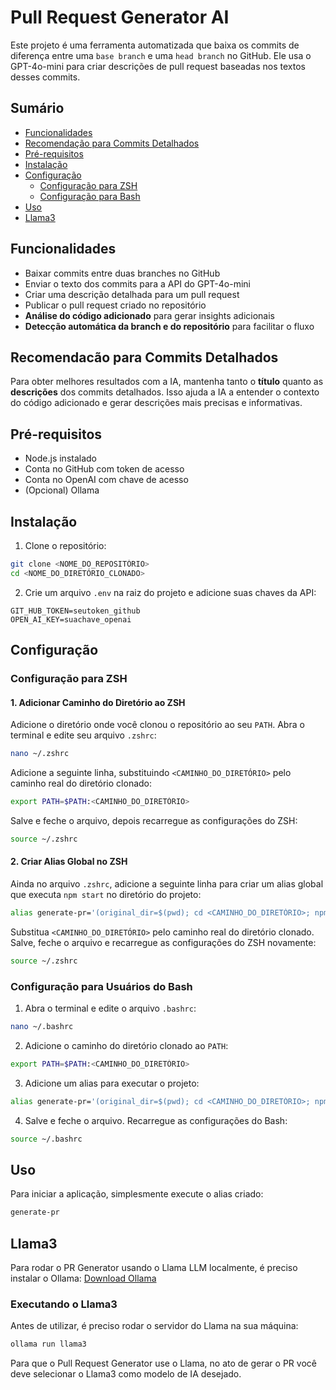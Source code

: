 # Pull Request Generator AI

Este projeto é uma ferramenta automatizada que baixa os commits de diferença entre uma `base branch` e uma `head branch` no GitHub. Ele usa o GPT-4o-mini para criar descrições de pull request baseadas nos textos desses commits.

## Sumário

- [Funcionalidades](#funcionalidades)
- [Recomendação para Commits Detalhados](#recomendação-para-commits-detalhados)
- [Pré-requisitos](#pré-requisitos)
- [Instalação](#instalação)
- [Configuração](#configuração)
  - [Configuração para ZSH](#configuração-para-zsh)
  - [Configuração para Bash](#configuração-para-usuários-do-bash)
- [Uso](#uso)
- [Llama3](#llama3)

## Funcionalidades

- Baixar commits entre duas branches no GitHub
- Enviar o texto dos commits para a API do GPT-4o-mini
- Criar uma descrição detalhada para um pull request
- Publicar o pull request criado no repositório
- **Análise do código adicionado** para gerar insights adicionais
- **Detecção automática da branch e do repositório** para facilitar o fluxo

## Recomendacão para Commits Detalhados

Para obter melhores resultados com a IA, mantenha tanto o **título** quanto as **descrições** dos commits detalhados. Isso ajuda a IA a entender o contexto do código adicionado e gerar descrições mais precisas e informativas.

## Pré-requisitos

- Node.js instalado
- Conta no GitHub com token de acesso
- Conta no OpenAI com chave de acesso
- (Opcional) Ollama

## Instalação

1. Clone o repositório:

```sh
git clone <NOME_DO_REPOSITÓRIO>
cd <NOME_DO_DIRETÓRIO_CLONADO>
```

2. Crie um arquivo `.env` na raiz do projeto e adicione suas chaves da API:

```env
GIT_HUB_TOKEN=seutoken_github
OPEN_AI_KEY=suachave_openai
```

## Configuração

### Configuração para ZSH

#### 1. Adicionar Caminho do Diretório ao ZSH

Adicione o diretório onde você clonou o repositório ao seu `PATH`. Abra o terminal e edite seu arquivo `.zshrc`:

```sh
nano ~/.zshrc
```

Adicione a seguinte linha, substituindo `<CAMINHO_DO_DIRETÓRIO>` pelo caminho real do diretório clonado:

```sh
export PATH=$PATH:<CAMINHO_DO_DIRETÓRIO>
```

Salve e feche o arquivo, depois recarregue as configurações do ZSH:

```sh
source ~/.zshrc
```

#### 2. Criar Alias Global no ZSH

Ainda no arquivo `.zshrc`, adicione a seguinte linha para criar um alias global que executa `npm start` no diretório do projeto:

```sh
alias generate-pr='(original_dir=$(pwd); cd <CAMINHO_DO_DIRETÓRIO>; npm start -- --original-dir="$original_dir")'
```

Substitua `<CAMINHO_DO_DIRETÓRIO>` pelo caminho real do diretório clonado. Salve, feche o arquivo e recarregue as configurações do ZSH novamente:

```sh
source ~/.zshrc
```

### Configuração para Usuários do Bash

1. Abra o terminal e edite o arquivo `.bashrc`:

```sh
nano ~/.bashrc
```

2. Adicione o caminho do diretório clonado ao `PATH`:

```sh
export PATH=$PATH:<CAMINHO_DO_DIRETÓRIO>
```

3. Adicione um alias para executar o projeto:

```sh
alias generate-pr='(original_dir=$(pwd); cd <CAMINHO_DO_DIRETÓRIO>; npm start -- --original-dir="$original_dir")'
```

4. Salve e feche o arquivo. Recarregue as configurações do Bash:

```sh
source ~/.bashrc
```

## Uso

Para iniciar a aplicação, simplesmente execute o alias criado:

```sh
generate-pr
```

## Llama3

Para rodar o PR Generator usando o Llama LLM localmente, é preciso instalar o Ollama: [Download Ollama](https://ollama.com/download)

### Executando o Llama3

Antes de utilizar, é preciso rodar o servidor do Llama na sua máquina:

```sh
ollama run llama3
```

Para que o Pull Request Generator use o Llama, no ato de gerar o PR você deve selecionar o Llama3 como modelo de IA desejado.
